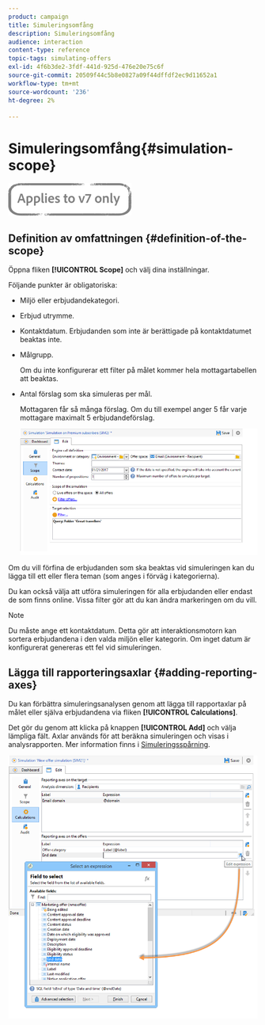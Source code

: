 ```yaml
---
product: campaign
title: Simuleringsomfång
description: Simuleringsomfång
audience: interaction
content-type: reference
topic-tags: simulating-offers
exl-id: 4f6b3de2-3fdf-441d-925d-476e20e75c6f
source-git-commit: 20509f44c5b8e0827a09f44dffdf2ec9d11652a1
workflow-type: tm+mt
source-wordcount: '236'
ht-degree: 2%

---
```


# Simuleringsomfång{#simulation-scope}

![](../../assets/v7-only.svg)

## Definition av omfattningen {#definition-of-the-scope}

Öppna fliken **[!UICONTROL Scope]** och välj dina inställningar.

Följande punkter är obligatoriska:

* Miljö eller erbjudandekategori.
* Erbjud utrymme.
* Kontaktdatum. Erbjudanden som inte är berättigade på kontaktdatumet beaktas inte.
* Målgrupp.

   Om du inte konfigurerar ett filter på målet kommer hela mottagartabellen att beaktas.

* Antal förslag som ska simuleras per mål.

   Mottagaren får så många förslag. Om du till exempel anger 5 får varje mottagare maximalt 5 erbjudandeförslag.

   ![](assets/offer_simulation_009.png)

Om du vill förfina de erbjudanden som ska beaktas vid simuleringen kan du lägga till ett eller flera teman (som anges i förväg i kategorierna).

Du kan också välja att utföra simuleringen för alla erbjudanden eller endast de som finns online. Vissa filter gör att du kan ändra markeringen om du vill.

>[!NOTE]
>
>Du måste ange ett kontaktdatum. Detta gör att interaktionsmotorn kan sortera erbjudandena i den valda miljön eller kategorin. Om inget datum är konfigurerat genereras ett fel vid simuleringen.

## Lägga till rapporteringsaxlar {#adding-reporting-axes}

Du kan förbättra simuleringsanalysen genom att lägga till rapportaxlar på målet eller själva erbjudandena via fliken **[!UICONTROL Calculations]**.

Det gör du genom att klicka på knappen **[!UICONTROL Add]** och välja lämpliga fält. Axlar används för att beräkna simuleringen och visas i analysrapporten. Mer information finns i [Simuleringsspårning](../../interaction/using/simulation-tracking.md).

![](assets/offer_simulation_011.png)

